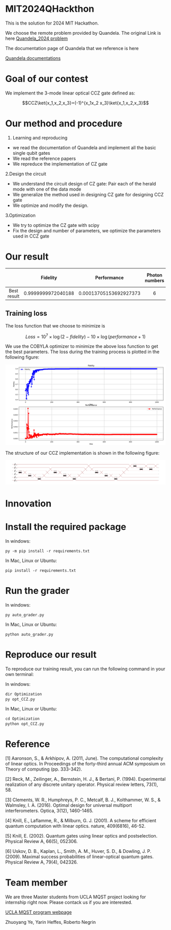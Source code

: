 # MIT2024QHackthon
This is the solution for 2024 MIT Hackathon.


We choose the remote problem provided by Quandela.
The original Link is here
[Quandela_2024 problem](https://github.com/iQuHACK/2024_Quandela_Remote)

The documentation page of Quandela  that we reference is here

[Quandela documentations](https://perceval.quandela.net/docs/)


# Goal of our contest

We implement the 3-mode linear optical CCZ gate defined as:

$$CCZ\ket{x_1,x_2,x_3}=(-1)^{x_1x_2 x_3}\ket{x_1,x_2,x_3}$$


# Our method and procedure 



1. Learning and reproducing
  - we read the documentation of Quandela and implement all the basic single qubit gates
  - We read the reference papers
  - We repreduce the implementation of CZ gate


2.Design the circuit
   - We understand the circuit design of CZ gate: Pair each of the herald mode with one of the data mode
   - We generalize the method used in designing CZ gate for designing CCZ gate
   - We optimize and modify the design.

     
3.Optimization
   - We try to optimize the CZ gate with scipy
   - Fix the design and number of parameters, we optimize the parameters used in CCZ gate


# Our result


|                 | Fidelity    | Performance    |Photon numbers   |Herald mode numbers   |Score                 |
| :---:           | :---:       | :---:          |:---:            |:---:                 |:---:                 |
| Best result |       0.9999999972040188   | 0.00013705153692927373            | 6             |3                  |-0.028765559400252796                   |


## Training loss

The loss function that we choose to minimize is 

$$Loss=10^7 \times \log(2-fidelity)-10 \times \log(performance+1)$$

We use the COBYLA optimizer to minimize the above loss function to get the best parameters. The loss during the training process is plotted in the following figure:

![alt text](Figure/train.png)


The structure of our CCZ implementation is shown in the following figure:

![alt text](Figure/structure.png)



# Innovation




# Install the required package

In windows:

```console
py -m pip install -r requirements.txt 
```

In Mac, Linux or Ubuntu:

```console
pip install -r requirements.txt 
```

# Run the grader


In windows:

```console
py auto_grader.py
```

In Mac, Linux or Ubuntu:

```console
python auto_grader.py
```
# Reproduce our result

To reproduce our training result, you can run the following command in your own terminal:

In windows:

```console
dir Optimization
py opt_CCZ.py
```

In Mac, Linux or Ubuntu:

```console
cd Optimization
python opt_CCZ.py
```

# Reference


[1] Aaronson, S., & Arkhipov, A. (2011, June). The computational complexity of linear optics. In Proceedings of the forty-third annual ACM symposium on Theory of computing (pp. 333-342).

[2] Reck, M., Zeilinger, A., Bernstein, H. J., & Bertani, P. (1994). Experimental realization of any discrete unitary operator. Physical review letters, 73(1), 58.

[3] Clements, W. R., Humphreys, P. C., Metcalf, B. J., Kolthammer, W. S., & Walmsley, I. A. (2016). Optimal design for universal multiport interferometers. Optica, 3(12), 1460-1465.

[4] Knill, E., Laflamme, R., & Milburn, G. J. (2001). A scheme for efficient quantum computation with linear optics. nature, 409(6816), 46-52.

[5] Knill, E. (2002). Quantum gates using linear optics and postselection. Physical Review A, 66(5), 052306.

[6] Uskov, D. B., Kaplan, L., Smith, A. M., Huver, S. D., & Dowling, J. P. (2009). Maximal success probabilities of linear-optical quantum gates. Physical Review A, 79(4), 042326.


# Team member

We are three Master students from UCLA MQST project looking for internship right now. Please contack us if you are interested.


[UCLA MQST program webpage](https://qst.ucla.edu/)


Zhuoyang Ye, Yarin Heffes, Roberto Negrin
